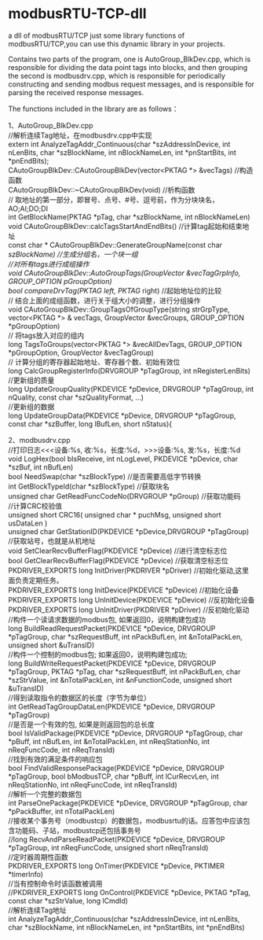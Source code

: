 # modbusRTU-TCP-dll
a dll of modbusRTU/TCP
just some library functions of modbusRTU/TCP,you can use this dynamic library in your projects.

Contains two parts of the program,
one is AutoGroup_BlkDev.cpp, which is responsible for dividing the data point tags into blocks, and then grouping
the second is modbusdrv.cpp, which is responsible for periodically constructing and sending modbus request messages, and is responsible for parsing the received response messages.

The functions included in the library are as follows：

1、AutoGroup_BlkDev.cpp  
//解析连续Tag地址，在modbusdrv.cpp中实现  
extern int AnalyzeTagAddr_Continuous(char *szAddressInDevice, int nLenBits, char *szBlockName, int nBlockNameLen, int *pnStartBits, int *pnEndBits);  
CAutoGroupBlkDev::CAutoGroupBlkDev(vector<PKTAG *> &vecTags) //构造函数  
CAutoGroupBlkDev::~CAutoGroupBlkDev(void) //析构函数  
// 取地址的第一部分，即冒号、点号、#号、逗号前，作为分块块名，AO;AI;DO;DI  
int GetBlockName(PKTAG *pTag, char *szBlockName, int nBlockNameLen)  
void CAutoGroupBlkDev::calcTagsStartAndEndBits() //计算tag起始和结束地址  
const char * CAutoGroupBlkDev::GenerateGroupName(const char *szBlockName) //生成分组名，一个块一组  
//对所有tags进行成组操作  
void CAutoGroupBlkDev::AutoGroupTags(GroupVector &vecTagGrpInfo, GROUP_OPTION *pGroupOption)  
bool compareDrvTag(PKTAG* left, PKTAG* right) //起始地址位的比较  
// 结合上面的成组函数，进行关于组大小的调整，进行分组操作  
void CAutoGroupBlkDev::GroupTagsOfGroupType(string strGrpType, vector<PKTAG *> & vecTags, GroupVector &vecGroups, GROUP_OPTION *pGroupOption)  
// 将tags放入对应的组内  
long TagsToGroups(vector<PKTAG *> &vecAllDevTags, GROUP_OPTION *pGroupOption, GroupVector &vecTagGroup)  
// 计算分组的寄存器起始地址、寄存器个数、初始有效位  
long CalcGroupRegisterInfo(DRVGROUP *pTagGroup, int nRegisterLenBits)  
//更新组的质量  
long UpdateGroupQuality(PKDEVICE *pDevice, DRVGROUP *pTagGroup, int nQuality, const char *szQualityFormat, ...)  
//更新组的数据  
long UpdateGroupData(PKDEVICE *pDevice, DRVGROUP *pTagGroup, const char *szBuffer, long lBufLen, short nStatus){  
  
2、modbusdrv.cpp  
//打印日志<<<设备:%s, 收:%s，长度:%d，>>>设备:%s, 发:%s，长度:%d  
void LogHex(bool bIsReceive, int nLogLevel, PKDEVICE *pDevice, char *szBuf, int nBufLen)  
bool NeedSwap(char *szBlockType) //是否需要高低字节转换  
int GetBlockTypeId(char *szBlockType) //获取块名  
unsigned char GetReadFuncCodeNo(DRVGROUP *pGroup) //获取功能码  
//计算CRC校验值  
unsigned short CRC16( unsigned char * puchMsg, unsigned short usDataLen )  
unsigned char GetStationID(PKDEVICE *pDevice,DRVGROUP *pTagGroup) //获取站号，也就是从机地址  
void SetClearRecvBufferFlag(PKDEVICE *pDevice) //进行清空标志位  
bool GetClearRecvBufferFlag(PKDEVICE *pDevice) //获取清空标志位  
PKDRIVER_EXPORTS long InitDriver(PKDRIVER *pDriver) //初始化驱动,这里面负责定期任务。  
PKDRIVER_EXPORTS long InitDevice(PKDEVICE *pDevice) //初始化设备  
PKDRIVER_EXPORTS long UnInitDevice(PKDEVICE *pDevice) //反初始化设备  
PKDRIVER_EXPORTS long UnInitDriver(PKDRIVER *pDriver) //反初始化驱动  
//构件一个读请求数据的modbus包, 如果返回0，说明构建包成功  
long BuildReadRequestPacket(PKDEVICE *pDevice, DRVGROUP *pTagGroup, char *szRequestBuff, int nPackBufLen, int &nTotalPackLen, unsigned short &uTransID)  
//构件一个控制的modbus包; 如果返回0，说明构建包成功;  
long BuildWriteRequestPacket(PKDEVICE *pDevice, DRVGROUP *pTagGroup, PKTAG *pTag, char *szRequestBuff, int nPackBufLen, char *szStrValue, int &nTotalPackLen, int &nFunctionCode, unsigned short &uTransID)  
//得到读取指令的数据区的长度（字节为单位）  
int GetReadTagGroupDataLen(PKDEVICE *pDevice, DRVGROUP *pTagGroup)  
//是否是一个有效的包, 如果是则返回包的总长度  
bool IsValidPackage(PKDEVICE *pDevice, DRVGROUP *pTagGroup, char *pBuff, int nBufLen, int &nTotalPackLen, int nReqStationNo, int nReqFuncCode, int nReqTransId)  
//找到有效的满足条件的响应包  
bool FindValidResponsePackage(PKDEVICE *pDevice, DRVGROUP *pTagGroup, bool bModbusTCP, char *pBuff, int lCurRecvLen, int nReqStationNo, int nReqFuncCode, int nReqTransId)  
//解析一个完整的数据包  
int ParseOnePackage(PKDEVICE *pDevice, DRVGROUP *pTagGroup, char *pPackBuffer, int nTotalPackLen)  
//接收某个事务号（modbustcp）的数据包，modbusrtu的话。应答包中应该包含功能码、子站，modbustcp还包括事务号  
//long RecvAndParseReadPacket(PKDEVICE *pDevice, DRVGROUP *pTagGroup, int nReqFuncCode, unsigned short nReqTransId)  
//定时器周期性函数  
PKDRIVER_EXPORTS long OnTimer(PKDEVICE *pDevice, PKTIMER *timerInfo)  
//当有控制命令时该函数被调用  
//PKDRIVER_EXPORTS long OnControl(PKDEVICE *pDevice, PKTAG *pTag, const char *szStrValue, long lCmdId)  
//解析连续Tag地址  
int AnalyzeTagAddr_Continuous(char *szAddressInDevice, int nLenBits, char *szBlockName, int nBlockNameLen, int *pnStartBits, int *pnEndBits)  
